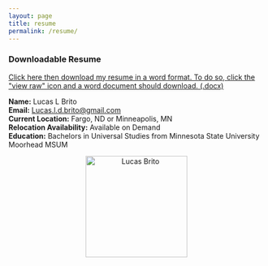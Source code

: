 ```yaml
---
layout: page
title: resume
permalink: /resume/
---
```


### Downloadable Resume
[Click here then download my resume in a word format. To do so, click the "view raw" icon and a word document should download. (.docx)](/resume.docx)

**Name:** Lucas L Brito <br>
**Email:** Lucas.l.d.brito@gmail.com <br>
**Current Location:** Fargo, ND or Minneapolis, MN <br>
**Relocation Availability:** Available on Demand <br>
**Education:** Bachelors in Universal Studies from Minnesota State University Moorhead MSUM <br>
<p align="center">
  <img src="/profile.jpg" alt="Lucas Brito" width="200"/>
</p>

